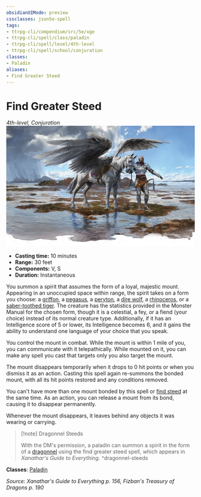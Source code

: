 ```yaml
---
obsidianUIMode: preview
cssclasses: json5e-spell
tags:
- ttrpg-cli/compendium/src/5e/xge
- ttrpg-cli/spell/class/paladin
- ttrpg-cli/spell/level/4th-level
- ttrpg-cli/spell/school/conjuration
classes:
- Paladin
aliases:
- Find Greater Steed
---
```

# Find Greater Steed
*4th-level, Conjuration*  
![](Інструменти%20ДМ/CLI/spells/img/find-greater-steed.webp#right)

- **Casting time:** 10 minutes
- **Range:** 30 feet
- **Components:** V, S
- **Duration:** Instantaneous

You summon a spirit that assumes the form of a loyal, majestic mount. Appearing in an unoccupied space within range, the spirit takes on a form you choose: a [griffon](Інструменти%20ДМ/CLI/bestiary/monstrosity/griffon-xmm.md), a [pegasus](Інструменти%20ДМ/CLI/bestiary/celestial/pegasus-xmm.md), a [peryton](Інструменти%20ДМ/CLI/bestiary/monstrosity/peryton-xmm.md), a [dire wolf](Інструменти%20ДМ/CLI/bestiary/beast/dire-wolf-xmm.md), a [rhinoceros](Інструменти%20ДМ/CLI/bestiary/beast/rhinoceros-xmm.md), or a [saber-toothed tiger](Інструменти%20ДМ/CLI/bestiary/beast/saber-toothed-tiger-xmm.md). The creature has the statistics provided in the Monster Manual for the chosen form, though it is a celestial, a fey, or a fiend (your choice) instead of its normal creature type. Additionally, if it has an Intelligence score of 5 or lower, its Intelligence becomes 6, and it gains the ability to understand one language of your choice that you speak.

You control the mount in combat. While the mount is within 1 mile of you, you can communicate with it telepathically. While mounted on it, you can make any spell you cast that targets only you also target the mount.

The mount disappears temporarily when it drops to 0 hit points or when you dismiss it as an action. Casting this spell again re-summons the bonded mount, with all its hit points restored and any conditions removed.

You can't have more than one mount bonded by this spell or [find steed](Інструменти%20ДМ/CLI/spells/find-steed-xphb.md) at the same time. As an action, you can release a mount from its bond, causing it to disappear permanently.

Whenever the mount disappears, it leaves behind any objects it was wearing or carrying.

> [!note] Dragonnel Steeds
> 
> With the DM's permission, a paladin can summon a spirit in the form of a [dragonnel](Інструменти%20ДМ/CLI/bestiary/dragon/dragonnel-ftd.md) using the find greater steed spell, which appears in *Xanathar's Guide to Everything*.
^dragonnel-steeds

**Classes**: [Paladin](Інструменти%20ДМ/CLI/lists/list-spells-classes-paladin.md)

*Source: Xanathar's Guide to Everything p. 156, Fizban's Treasury of Dragons p. 190*